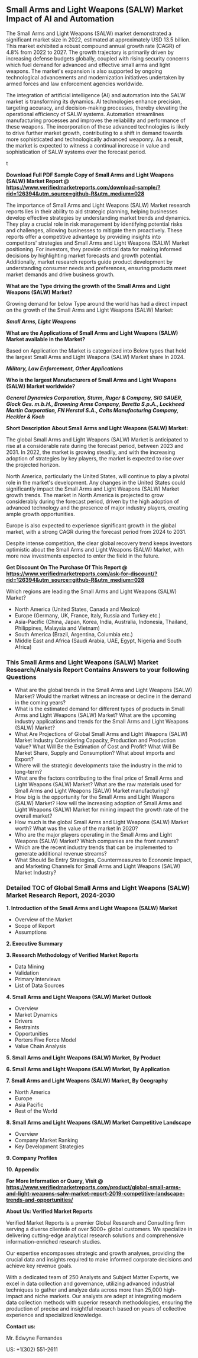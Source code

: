 <h2>Small Arms and Light Weapons (SALW) Market Impact of AI and Automation</h2><p>The Small Arms and Light Weapons (SALW) market demonstrated a significant market size in 2022, estimated at approximately USD 13.5 billion. This market exhibited a robust compound annual growth rate (CAGR) of 4.8% from 2022 to 2027. The growth trajectory is primarily driven by increasing defense budgets globally, coupled with rising security concerns which fuel demand for advanced and effective small arms and light weapons. The market's expansion is also supported by ongoing technological advancements and modernization initiatives undertaken by armed forces and law enforcement agencies worldwide.</p><p>The integration of artificial intelligence (AI) and automation into the SALW market is transforming its dynamics. AI technologies enhance precision, targeting accuracy, and decision-making processes, thereby elevating the operational efficiency of SALW systems. Automation streamlines manufacturing processes and improves the reliability and performance of these weapons. The incorporation of these advanced technologies is likely to drive further market growth, contributing to a shift in demand towards more sophisticated and technologically advanced weaponry. As a result, the market is expected to witness a continual increase in value and sophistication of SALW systems over the forecast period.</p>t</p><p id="" class=""><strong>Download Full PDF Sample Copy of Small Arms and Light Weapons (SALW) Market Report @ <a href="https://www.verifiedmarketreports.com/download-sample/?rid=126394&utm_source=github-R&utm_medium=028" target="_blank">https://www.verifiedmarketreports.com/download-sample/?rid=126394&utm_source=github-R&utm_medium=028</a></strong></p><p>The importance of&nbsp;Small Arms and Light Weapons (SALW) Market research reports lies in their ability to aid strategic planning, helping businesses develop effective strategies by understanding market trends and dynamics. They play a crucial role in risk management by identifying potential risks and challenges, allowing businesses to mitigate them proactively. These reports offer a competitive advantage by providing insights into competitors' strategies and Small Arms and Light Weapons (SALW) Market positioning. For investors, they provide critical data for making informed decisions by highlighting market forecasts and growth potential. Additionally, market research reports guide product development by understanding consumer needs and preferences, ensuring products meet market demands and drive business growth.</p><p><strong>What are the&nbsp;Type driving the growth of the Small Arms and Light Weapons (SALW) Market?</strong></p><p id="" class="">Growing demand for below Type around the world has had a direct impact on the growth of the Small Arms and Light Weapons (SALW) Market:</p><em><strong>Small Arms, Light Weapons</strong></em></p><strong>What are the&nbsp;Applications&nbsp;of Small Arms and Light Weapons (SALW) Market available in the Market?</strong></p><p id="" class="">Based on Application the Market is categorized into Below types that held the largest Small Arms and Light Weapons (SALW) Market share In 2024.</p><em><strong>Military, Law Enforcement, Other Applications</strong></em></p><strong>Who is the largest Manufacturers of Small Arms and Light Weapons (SALW) Market worldwide?</strong></p><p><em><strong>General Dynamics Corporation, Sturm, Ruger & Company, SIG SAUER, Glock Ges. m.b.H., Browning Arms Company, Beretta S.p.A., Lockheed Martin Corporation, FN Herstal S.A., Colts Manufacturing Company, Heckler & Koch</strong></em></p><p id="" class=""><strong>Short Description About Small Arms and Light Weapons (SALW) Market:</strong></p><p>The global Small Arms and Light Weapons (SALW) Market is anticipated to rise at a considerable rate during the forecast period, between 2023 and 2031. In 2022, the market is growing steadily, and with the increasing adoption of strategies by key players, the market is expected to rise over the projected horizon.</p><p>North America, particularly the United States, will continue to play a pivotal role in the market's development. Any changes in the United States could significantly impact the Small Arms and Light Weapons (SALW) Market growth trends. The market in North America is projected to grow considerably during the forecast period, driven by the high adoption of advanced technology and the presence of major industry players, creating ample growth opportunities.</p><p>Europe is also expected to experience significant growth in the global market, with a strong CAGR during the forecast period from 2024 to 2031.</p><p>Despite intense competition, the clear global recovery trend keeps investors optimistic about the Small Arms and Light Weapons (SALW) Market, with more new investments expected to enter the field in the future.</p><p id="" class=""><strong>Get Discount On The Purchase Of This Report @ <a href="https://www.verifiedmarketreports.com/ask-for-discount/?rid=126394&utm_source=github-R&utm_medium=028" target="_blank">https://www.verifiedmarketreports.com/ask-for-discount/?rid=126394&utm_source=github-R&utm_medium=028</a></strong></p>Which regions are leading the Small Arms and Light Weapons (SALW) Market?</p><ul><li>North America (United States, Canada and Mexico)</li><li>Europe (Germany, UK, France, Italy, Russia and Turkey etc.)</li><li>Asia-Pacific (China, Japan, Korea, India, Australia, Indonesia, Thailand, Philippines, Malaysia and Vietnam)</li><li>South America (Brazil, Argentina, Columbia etc.)</li><li>Middle East and Africa (Saudi Arabia, UAE, Egypt, Nigeria and South Africa)</li></ul><h3 id="" class="">This Small Arms and Light Weapons (SALW) Market Research/Analysis Report Contains Answers to your following Questions</h3><ul><li>What are the global trends in the Small Arms and Light Weapons (SALW) Market? Would the market witness an increase or decline in the demand in the coming years?</li><li>What is the estimated demand for different types of products in Small Arms and Light Weapons (SALW) Market? What are the upcoming industry applications and trends for the Small Arms and Light Weapons (SALW) Market?</li><li>What Are Projections of Global Small Arms and Light Weapons (SALW) Market Industry Considering Capacity, Production and Production Value? What Will Be the Estimation of Cost and Profit? What Will Be Market Share, Supply and Consumption? What about imports and Export?</li><li>Where will the strategic developments take the industry in the mid to long-term?</li><li>What are the factors contributing to the final price of Small Arms and Light Weapons (SALW) Market? What are the raw materials used for Small Arms and Light Weapons (SALW) Market manufacturing?</li><li>How big is the opportunity for the Small Arms and Light Weapons (SALW) Market? How will the increasing adoption of Small Arms and Light Weapons (SALW) Market for mining impact the growth rate of the overall market?</li><li>How much is the global Small Arms and Light Weapons (SALW) Market worth? What was the value of the market In 2020?</li><li>Who are the major players operating in the Small Arms and Light Weapons (SALW) Market? Which companies are the front runners?</li><li>Which are the recent industry trends that can be implemented to generate additional revenue streams?</li><li>What Should Be Entry Strategies, Countermeasures to Economic Impact, and Marketing Channels for Small Arms and Light Weapons (SALW) Market Industry?</li></ul><h3 id="" class="">Detailed TOC of Global Small Arms and Light Weapons (SALW) Market Research Report, 2024-2030</h3><p id="" class=""><strong>1. Introduction of the Small Arms and Light Weapons (SALW) Market</strong></p><ul><li>Overview of the Market</li><li>Scope of Report</li><li>Assumptions</li></ul><p id="" class=""><strong>2. Executive Summary</strong></p><p id="" class=""><strong>3. Research Methodology of Verified Market Reports</strong></p><ul><li>Data Mining</li><li>Validation</li><li>Primary Interviews</li><li>List of Data Sources</li></ul><p id="" class=""><strong>4. Small Arms and Light Weapons (SALW) Market Outlook</strong></p><ul><li>Overview</li><li>Market Dynamics</li><li>Drivers</li><li>Restraints</li><li>Opportunities</li><li>Porters Five Force Model</li><li>Value Chain Analysis</li></ul><p id="" class=""><strong>5. Small Arms and Light Weapons (SALW) Market, By Product</strong></p><p id="" class=""><strong>6. Small Arms and Light Weapons (SALW) Market, By Application</strong></p><p id="" class=""><strong>7. Small Arms and Light Weapons (SALW) Market, By Geography</strong></p><ul><li>North America</li><li>Europe</li><li>Asia Pacific</li><li>Rest of the World</li></ul><p id="" class=""><strong>8. Small Arms and Light Weapons (SALW) Market Competitive Landscape</strong></p><ul><li>Overview</li><li>Company Market Ranking</li><li>Key Development Strategies</li></ul><p id="" class=""><strong>9. Company Profiles</strong></p><p id="" class=""><strong>10. Appendix</strong></p><p id="" class=""><strong>For More Information or Query, Visit @ <a href="https://www.verifiedmarketreports.com/product/global-small-arms-and-light-weapons-salw-market-report-2019-competitive-landscape-trends-and-opportunities/" target="_blank">https://www.verifiedmarketreports.com/product/global-small-arms-and-light-weapons-salw-market-report-2019-competitive-landscape-trends-and-opportunities/</a></strong></p><p id="" class=""><strong>About Us: Verified Market Reports</strong></p><p id="" class="">Verified Market Reports is a premier Global Research and Consulting firm serving a diverse clientele of over 5000+ global customers. We specialize in delivering cutting-edge analytical research solutions and comprehensive information-enriched research studies.</p><p id="" class="">Our expertise encompasses strategic and growth analyses, providing the crucial data and insights required to make informed corporate decisions and achieve key revenue goals.</p><p id="" class="">With a dedicated team of 250 Analysts and Subject Matter Experts, we excel in data collection and governance, utilizing advanced industrial techniques to gather and analyze data across more than 25,000 high-impact and niche markets. Our analysts are adept at integrating modern data collection methods with superior research methodologies, ensuring the production of precise and insightful research based on years of collective experience and specialized knowledge.</p><p id="" class=""><strong>Contact us:</strong></p><p id="" class="">Mr. Edwyne Fernandes</p><p id="" class="">US: +1(302) 551-2611</p>